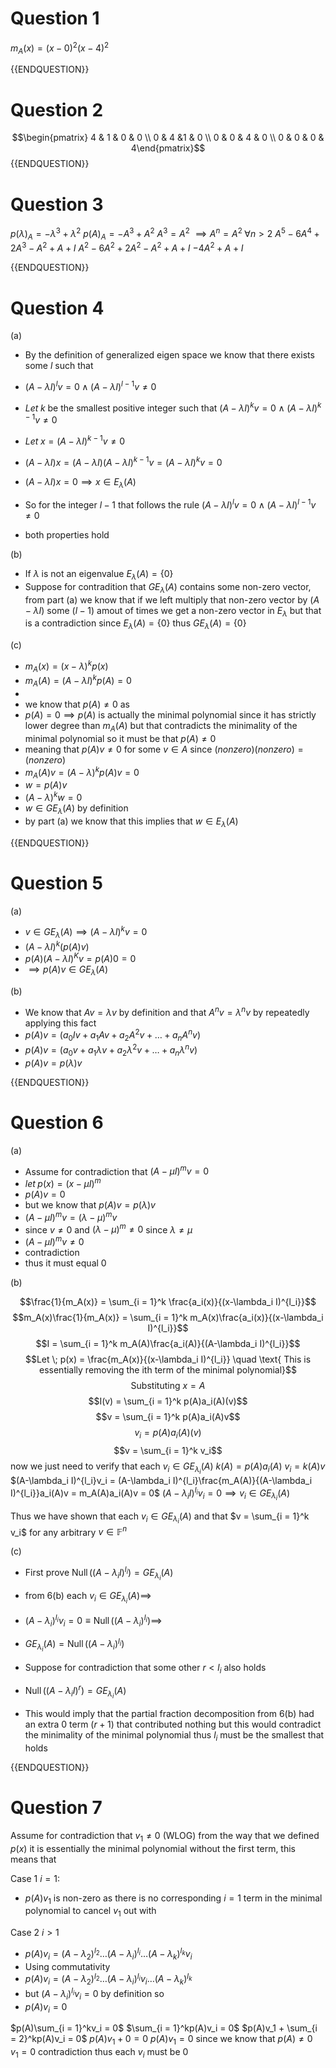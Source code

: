 # Question 1

$m_A(x) = (x-0)^2(x-4)^2$

{{ENDQUESTION}}

# Question 2

$$\begin{pmatrix} 4 & 1 & 0 & 0 \\ 0 & 4 &1 & 0  \\ 0 & 0 & 4 & 0 \\ 0 & 0 & 0 & 4\end{pmatrix}$$
{{ENDQUESTION}}

# Question 3

$p(\lambda)_A = -\lambda^3 + \lambda^2$
$p(A)_A = -A^3 + A^2$
$A^3 = A^2$
$\implies A^n = A^2 \; \forall n > 2$
$A^5 -6A^4+2A^3 - A^2 + A + I$
$A^2 -6A^2+2A^2 - A^2 + A + I$
$-4A^2 + A + I$

{{ENDQUESTION}}

# Question 4

(a)

- By the definition of generalized eigen space we know that there exists some $l$ such that 
- $(A-\lambda I)^lv = 0 \land (A-\lambda I)^{l-1}v \neq 0$

- $Let \; k \text{ be the smallest positive integer such that } (A-\lambda I)^kv = 0 \land (A-\lambda I)^{k-1}v \neq 0$ 
- $Let \; x = (A-\lambda I)^{k-1}v \neq 0$

- $(A-\lambda I)x = (A-\lambda I)(A-\lambda I)^{k-1}v = (A-\lambda I)^{k}v = 0$
- $(A-\lambda I)x = 0 \implies x \in E_\lambda(A)$

- So for the integer $l-1$ that follows the rule  $(A-\lambda I)^lv = 0 \land (A-\lambda I)^{l-1}v \neq 0$
- both properties hold

(b)

- If $\lambda$ is not an eigenvalue $E_\lambda(A) = \{0\}$ 
- Suppose for contradition that $GE_\lambda(A)$ contains some non-zero vector, from part (a) we know that if we left multiply that non-zero vector by $(A-\lambda I)$ some ($l-1$) amout of times we get a non-zero vector in $E_\lambda$ but that is a contradiction since $E_\lambda(A) = \{0\}$ thus $GE_\lambda(A) = \{0\}$

(c)

- $m_A(x) = (x-\lambda)^kp(x)$
- $m_A(A) = (A-\lambda I)^kp(A) = 0$
- 
- we know that $p(A) \neq 0$ as 
- $p(A) = 0 \implies p(A)$ is actually the minimal polynomial since it has strictly lower degree than $m_A(A)$ but that contradicts the minimality of the minimal polynomial so it must be that $p(A) \neq 0$ 
- meaning that $p(A)v \neq 0$ for some $v \in A$  since $(nonzero)(nonzero) = (nonzero)$
- $m_A(A)v = (A-\lambda)^kp(A)v = 0$ 
- $w = p(A)v$
- $(A - \lambda)^kw = 0$
- $w \in GE_\lambda(A)$ by definition
- by part (a) we know that this implies that $w \in E_\lambda(A)$

{{ENDQUESTION}}

# Question 5

(a)

- $v \in GE_\lambda(A) \implies (A-\lambda I)^kv = 0$
- $(A-\lambda I)^k(p(A)v)$
- $p(A)(A-\lambda I)^Kv = p(A)0 = 0$
- $\implies p(A)v \in GE_\lambda(A)$

(b)

- We know that $Av = \lambda v$ by definition and that $A^nv = \lambda^n v$ by repeatedly applying this fact
- $p(A)v = (a_0Iv + a_1Av + a_2A^2v + \dots + a_nA^nv)$
- $p(A)v = (a_0v + a_1\lambda v + a_2\lambda^2v + \dots + a_n\lambda^nv)$
- $p(A)v = p(\lambda)v$

{{ENDQUESTION}}

# Question 6

(a)

- Assume for contradiction that $(A-\mu I)^mv = 0$
- $let \; p(x) = (x - \mu I) ^m$
- $p(A)v = 0$
- but we know that $p(A)v = p(\lambda)v$
- $(A - \mu I)^mv = (\lambda - \mu )^mv$
- since $v \neq 0$ and $(\lambda - \mu )^m \neq 0$ since $\lambda \neq \mu$
- $(A-\mu I)^mv \neq 0$
- contradiction
- thus it must equal 0

(b)

$$\frac{1}{m_A(x)} = \sum_{i = 1}^k \frac{a_i(x)}{(x-\lambda_i I)^{l_i}}$$
$$m_A(x)\frac{1}{m_A(x)} = \sum_{i = 1}^k m_A(x)\frac{a_i(x)}{(x-\lambda_i I)^{l_i}}$$
$$I = \sum_{i = 1}^k m_A(A)\frac{a_i(A)}{(A-\lambda_i I)^{l_i}}$$
$$Let \; p(x) = \frac{m_A(x)}{(x-\lambda_i I)^{l_i}} \quad \text{ This is essentially removing the ith term of the minimal polynomial}$$
$$\text{ Substituting }x = A$$
$$I(v) = \sum_{i = 1}^k p(A)a_i(A)(v)$$
$$v = \sum_{i = 1}^k p(A)a_i(A)v$$
$$v_i = p(A)a_i(A)(v)$$
$$v = \sum_{i = 1}^k v_i$$
now we just need to verify that each $v_i \in GE_{\lambda_i}(A)$ 
$k(A) = p(A)a_i(A)$
$v_i = k(A)v$
$(A-\lambda_i I)^{l_i}v_i = (A-\lambda_i I)^{l_i}\frac{m_A(A)}{(A-\lambda_i I)^{l_i}}a_i(A)v = m_A(A)a_i(A)v = 0$
$(A-\lambda_i I)^{l_i}v_i = 0 \implies v_i \in GE_{\lambda_i}(A)$ 

Thus we have shown that each $v_i \in GE_{\lambda_i}(A)$ and that $v = \sum_{i = 1}^k v_i$ for any arbitrary $v \in \mathbb{F}^n$

(c)

- First prove $\operatorname{Null}((A-\lambda_i I)^{l_i}) = GE_{\lambda_i}(A)$
- from 6(b) each $v_i \in GE_{\lambda_i}(A) \implies$
- $(A-\lambda_i)^{l_i}v_i = 0 \equiv \operatorname{Null}((A-\lambda_i)^{l_i}) \implies$
- $GE_{\lambda_i}(A) = \operatorname{Null}((A-\lambda_i)^{l_i})$

- Suppose for contradiction that some other $r < l_i$ also holds
- $\operatorname{Null}((A-\lambda_i I)^{r}) = GE_{\lambda_i}(A)$
- This would imply that the partial fraction decomposition from 6(b) had an extra 0 term $(r+1)$ that contributed nothing but this would contradict the minimality of the minimal polynomial thus $l_i$ must be the smallest that holds

{{ENDQUESTION}}

# Question 7

Assume for contradiction that $v_1 \neq 0$ (WLOG)
from the way that we defined $p(x)$ it is essentially the minimal polynomial without the first term, this means that 

Case 1 $i = 1$:

- $p(A)v_1$ is non-zero as there is no corresponding $i = 1$ term in the minimal polynomial to cancel $v_1$ out with

Case 2 $i > 1$

- $p(A)v_i = (A - \lambda_2)^{l_2} \dots (A - \lambda_i)^{l_i} \dots (A - \lambda_k)^{l_k}v_i$
- Using commutativity
- $p(A)v_i = (A - \lambda_2)^{l_2} \dots (A - \lambda_i)^{l_i}v_i \dots (A - \lambda_k)^{l_k}$
- but $(A - \lambda_i)^{l_i}v_i = 0$ by definition so
- $p(A)v_i = 0$

$p(A)\sum_{i = 1}^kv_i = 0$
$\sum_{i = 1}^kp(A)v_i = 0$
$p(A)v_1 + \sum_{i = 2}^kp(A)v_i = 0$
$p(A)v_1 + 0 = 0$
$p(A)v_1 = 0$
since we know that $p(A) \neq 0$
$v_1 = 0$
contradiction
thus each $v_i$ must be 0